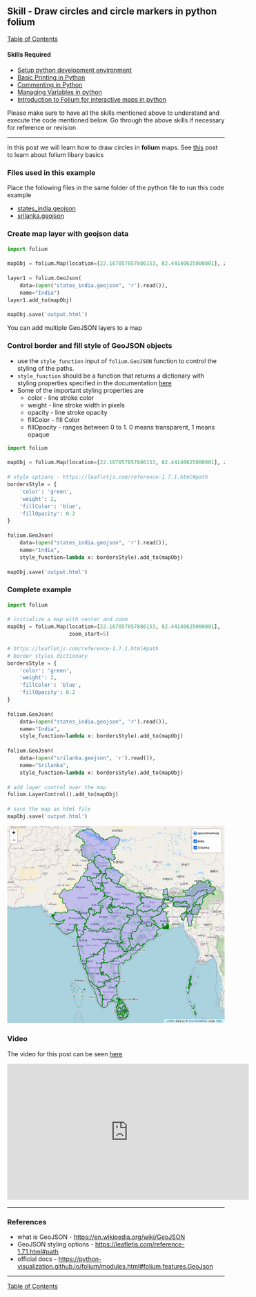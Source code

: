 ## Skill - Draw circles and circle markers in python folium

[Table of Contents](https://nagasudhir.blogspot.com/2020/04/taming-python-table-of-contents.html)

#### Skills Required
* [Setup python development environment](https://nagasudhir.blogspot.com/2020/04/setup-python-development-environment_14.html)
* [Basic Printing in Python](https://nagasudhir.blogspot.com/2020/04/basic-printing-in-python.html)
* [Commenting in Python](https://nagasudhir.blogspot.com/2020/04/comments-in-python.html)
* [Managing Variables in python](https://nagasudhir.blogspot.com/2020/04/managing-variables-in-python.html)
* [Introduction to Folium for interactive maps in python](https://nagasudhir.blogspot.com/2021/07/introduction-to-folium-for-interactive.html)

Please make sure to have all the skills mentioned above to understand and execute the code mentioned below. Go through the above skills if necessary for reference or revision
<hr/>

In this post we will learn how to draw circles in **folium** maps. See [this](https://nagasudhir.blogspot.com/2021/07/introduction-to-folium-for-interactive.html) post to learn about folium libary basics

### Files used in this example
Place the following files in the same folder of the python file to run this code example
* [states_india.geojson](https://github.com/nagasudhirpulla/taming_python/raw/master/blog/skills/assets/data/states_india.geojson)
* [srilanka.geojson](https://github.com/nagasudhirpulla/taming_python/raw/master/blog/skills/assets/data/srilanka.geojson)

### Create map layer with geojson data
```python
import folium

mapObj = folium.Map(location=[22.167057857886153, 82.44140625000001], zoom_start=5)

layer1 = folium.GeoJson(
    data=(open("states_india.geojson", 'r').read()),
    name="India")
layer1.add_to(mapObj)

mapObj.save('output.html')
```

You can add multiple GeoJSON layers to a map

### Control border and fill style of GeoJSON objects

* use the ```style_function``` input of ```folium.GeoJSON``` function to control the styling of the paths.
* ```style_function``` should be a function that returns a dictionary with styling properties specified in the documentation [here](https://leafletjs.com/reference-1.7.1.html#path)
* Some of the important styling properties are
	* color - line stroke color
	* weight - line stroke width in pixels
	* opacity - line stroke opacity
	* fillColor - fill Color
	* fillOpacity - ranges between 0 to 1. 0 means transparent, 1 means opaque
```python
import folium

mapObj = folium.Map(location=[22.167057857886153, 82.44140625000001], zoom_start=5)

# style options - https://leafletjs.com/reference-1.7.1.html#path
bordersStyle = {
    'color': 'green',
    'weight': 2,
    'fillColor': 'blue',
    'fillOpacity': 0.2
}

folium.GeoJson(
    data=(open("states_india.geojson", 'r').read()),
    name="India",
    style_function=lambda x: bordersStyle).add_to(mapObj)

mapObj.save('output.html')
```

### Complete example
```python
import folium

# initialize a map with center and zoom
mapObj = folium.Map(location=[22.167057857886153, 82.44140625000001],
                    zoom_start=5)

# https://leafletjs.com/reference-1.7.1.html#path
# border styles dictionary
bordersStyle = {
    'color': 'green',
    'weight': 2,
    'fillColor': 'blue',
    'fillOpacity': 0.2
}

folium.GeoJson(
    data=(open("states_india.geojson", 'r').read()),
    name="India",
    style_function=lambda x: bordersStyle).add_to(mapObj)

folium.GeoJson(
    data=(open("srilanka.geojson", 'r').read()),
    name="Srilanka",
    style_function=lambda x: bordersStyle).add_to(mapObj)

# add layer control over the map
folium.LayerControl().add_to(mapObj)

# save the map as html file
mapObj.save('output.html')
```

![folium_geojson_demo](https://github.com/nagasudhirpulla/taming_python/raw/master/blog/skills/assets/img/folium_geojson_demo.png)
### Video
The video for this post can be seen [here](https://youtu.be/h16O4xt6yBU)

<iframe width="560" height="315" src="https://www.youtube.com/embed/h16O4xt6yBU" title="YouTube video player" frameborder="0" allow="accelerometer; autoplay; clipboard-write; encrypted-media; gyroscope; picture-in-picture" allowfullscreen></iframe>

<hr/>

### References
* what is GeoJSON - https://en.wikipedia.org/wiki/GeoJSON
* GeoJSON styling options - https://leafletjs.com/reference-1.7.1.html#path
* official docs - https://python-visualization.github.io/folium/modules.html#folium.features.GeoJson

<hr/>

[Table of Contents](https://nagasudhir.blogspot.com/2020/04/taming-python-table-of-contents.html)

<!--stackedit_data:
eyJoaXN0b3J5IjpbLTIyOTUzMTE0Nl19
-->